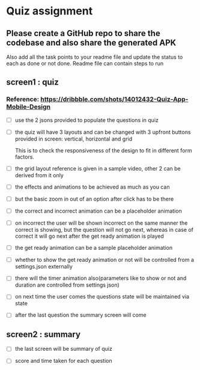 # Quiz assignment
## Please create a GitHub repo to share the codebase and also share the generated APK

Also add all the task points to your readme file and update the status to each as done or not done.
Readme file can contain steps to run
## screen1 : quiz
### Reference: https://dribbble.com/shots/14012432-Quiz-App-Mobile-Design

- [ ] use the 2 jsons provided to populate the questions in quiz
- [ ] the quiz will have 3 layouts and can be changed with 3 upfront buttons provided in screen: 
    vertical, horizontal and grid
    
    This is to check the responsiveness of the design to fit in different form factors.
- [ ] the grid layout reference is given in a sample video, other 2 can be derived from it only
- [ ] the effects and animations to be achieved as much as you can
- [ ] but the basic zoom in out of an option after click has to be there
- [ ] the correct and incorrect animation can be a placeholder animation
- [ ] on incorrect the user will be shown incorrect on the same manner the correct is showing, but the question will not go next, whereas in case of correct it will go next after the get ready animation is played
- [ ] the get ready animation can be a sample placeholder animation
- [ ] whether to show the get ready animation or not will be controlled from a settings.json externally
- [ ] there will the timer animation also(parameters like to show or not and duration are controlled from settings json)
- [ ] on next time the user comes the questions state will be maintained via state
- [ ] after the last question the summary screen will come
## screen2 : summary
- [ ] the last screen will be summary of quiz 
- [ ] score and time taken for each question

